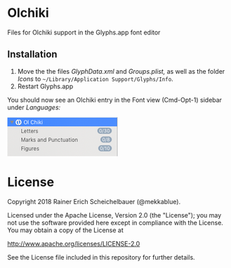 # Olchiki

Files for Olchiki support in the Glyphs.app font editor

## Installation

1. Move the the files *GlyphData.xml* and *Groups.plist,* as well as the folder *Icons* to `~/Library/Application Support/Glyphs/Info`.
2. Restart Glyphs.app

You should now see an Olchiki entry in the Font view (Cmd-Opt-1) sidebar under *Languages:*

![Olchiki Sidebar](olchiki-sidebar.png)

# License

Copyright 2018 Rainer Erich Scheichelbauer (@mekkablue).

Licensed under the Apache License, Version 2.0 (the "License");
you may not use the software provided here except in compliance with the License.
You may obtain a copy of the License at

http://www.apache.org/licenses/LICENSE-2.0

See the License file included in this repository for further details.
